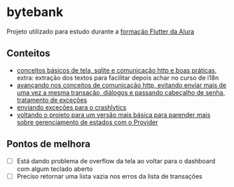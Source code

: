 # bytebank
Projeto utilizado para estudo durante a [formação Flutter da Alura](https://www.alura.com.br/formacao-flutter)

## Conteitos

- [conceitos básicos de tela, sqlite e comunicação http e boas práticas](https://github.com/carlosmuller/formacao-flutter/compare/9568db2b4e8f639ac80eb90c434063049460e95d..3e4550b38b850be8de204f98da80d2af3db51150), extra: extração dos textos para facilitar depois achar no curso de i18n
- [avançando nos conceitos de comunicação http, evitando enviar mais de uma vez a mesma transação, diálogos e passando cabeçalho de senha, tratamento de exceções](https://github.com/carlosmuller/formacao-flutter/compare/v1.3-flutter-web-api...v1.4-flutter-comunicacao-http)
- [enviando exceções para o crashlytics](https://github.com/carlosmuller/formacao-flutter/compare/v1.4-flutter-comunicacao-http...v1.5-flutter-firebase-crashlytics-relatorios-tempo-real)
- [voltando o projeto para um versão mais básica para parender mais sobre gerenciamento de estados com o Provider](https://github.com/carlosmuller/formacao-flutter/releases/tag/v1.6-flutter-gerenciamento-estados-provider)

## Pontos de melhora
- [ ] Está dando problema de overflow da tela ao voltar para o dashboard com algum teclado aberto
- [ ] Preciso retornar uma lista vazia nos erros da lista de transações

